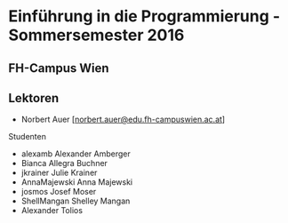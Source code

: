 

# Einführung in die Programmierung - Sommersemester 2016
## FH-Campus Wien 

## Lektoren
+ Norbert Auer [norbert.auer@edu.fh-campuswien.ac.at]

 Studenten

+ alexamb Alexander Amberger
+ Bianca Allegra Buchner 
+ jkrainer Julie Krainer
+ AnnaMajewski Anna Majewski
+ josmos Josef Moser
+ ShellMangan Shelley Mangan
+ Alexander Tolios

